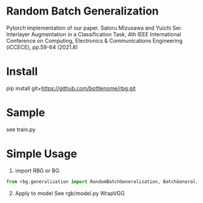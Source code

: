 # Random Batch Generalization
Pytorch implementation of our paper.
Satoru Mizusawa and Yuichi Sei: Interlayer Augmentation in a Classification Task, 4th IEEE International Conference on Computing, Electronics & Communications Engineering (iCCECE), pp.59-64 (2021.8)

# Install
pip install git+https://github.com/bottlenome/rbg.git

# Sample
see train.py

# Simple Usage
1. import RBG or BG
```python
from rbg.generalization import RandomBatchGeneralization, BatchGeneralization 

```
2. Apply to model
See rgb/model.py WrapVGG
